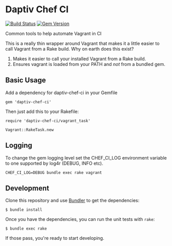 # Daptiv Chef CI
[![Build Status](https://travis-ci.org/daptiv/daptiv-chef-ci.png)](https://travis-ci.org/daptiv/daptiv-chef-ci)
[![Gem Version](https://badge.fury.io/rb/daptiv-chef-ci.png)](http://badge.fury.io/rb/daptiv-chef-ci)

Common tools to help automate Vagrant in CI

This is a really thin wrapper around Vagrant that makes it a little easier to call Vagrant from a Rake build. Why on earth does this exist?

1. Makes it easier to call your installed Vagrant from a Rake build.
2. Ensures vagrant is loaded from your PATH and _not_ from a bundled gem.

## Basic Usage

Add a dependency for daptiv-chef-ci in your Gemfile

`gem 'daptiv-chef-ci'`

Then just add this to your Rakefile:

```
require 'daptiv-chef-ci/vagrant_task'

Vagrant::RakeTask.new
```

## Logging

To change the gem logging level set the CHEF_CI_LOG environment variable to one supported by log4r (DEBUG, INFO etc).

`CHEF_CI_LOG=DEBUG bundle exec rake vagrant`

## Development

Clone this repository and use [Bundler](http://gembundler.com) to get the dependencies:

```
$ bundle install
```

Once you have the dependencies, you can run the unit tests with `rake`:

```
$ bundle exec rake
```

If those pass, you're ready to start developing.
